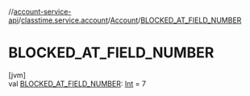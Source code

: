 //[account-service-api](../../../index.md)/[classtime.service.account](../index.md)/[Account](index.md)/[BLOCKED_AT_FIELD_NUMBER](-b-l-o-c-k-e-d_-a-t_-f-i-e-l-d_-n-u-m-b-e-r.md)

# BLOCKED_AT_FIELD_NUMBER

[jvm]\
val [BLOCKED_AT_FIELD_NUMBER](-b-l-o-c-k-e-d_-a-t_-f-i-e-l-d_-n-u-m-b-e-r.md): [Int](https://kotlinlang.org/api/latest/jvm/stdlib/kotlin/-int/index.html) = 7
